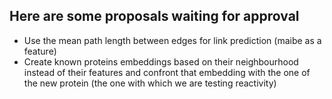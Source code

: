 ## Here are some proposals waiting for approval
* Use the mean path length between edges for link prediction (maibe as a feature)
* Create known proteins embeddings based on their neighbourhood instead of their features and confront that embedding with the one of the new protein (the one with which we are testing reactivity)